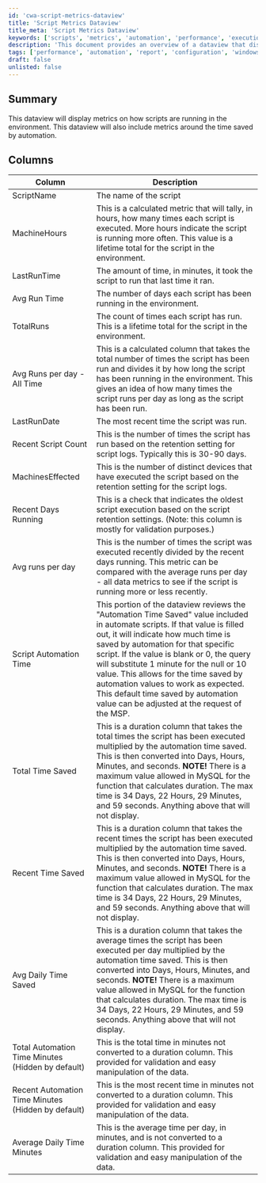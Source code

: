 ```yaml
---
id: 'cwa-script-metrics-dataview'
title: 'Script Metrics Dataview'
title_meta: 'Script Metrics Dataview'
keywords: ['scripts', 'metrics', 'automation', 'performance', 'execution']
description: 'This document provides an overview of a dataview that displays metrics on script execution within the environment, including time saved by automation and various performance metrics.'
tags: ['performance', 'automation', 'report', 'configuration', 'windows']
draft: false
unlisted: false
---
```

## Summary

This dataview will display metrics on how scripts are running in the environment. This dataview will also include metrics around the time saved by automation.

## Columns

| Column                                   | Description                                                                                                                                                                                                                                                   |
|------------------------------------------|---------------------------------------------------------------------------------------------------------------------------------------------------------------------------------------------------------------------------------------------------------------|
| ScriptName                               | The name of the script                                                                                                                                                                                                                                       |
| MachineHours                             | This is a calculated metric that will tally, in hours, how many times each script is executed. More hours indicate the script is running more often. This value is a lifetime total for the script in the environment.                                   |
| LastRunTime                              | The amount of time, in minutes, it took the script to run that last time it ran.                                                                                                                                                                            |
| Avg Run Time                             | The number of days each script has been running in the environment.                                                                                                                                                                                        |
| TotalRuns                                | The count of times each script has run. This is a lifetime total for the script in the environment.                                                                                                                                                        |
| Avg Runs per day - All Time             | This is a calculated column that takes the total number of times the script has been run and divides it by how long the script has been running in the environment. This gives an idea of how many times the script runs per day as long as the script has been run. |
| LastRunDate                              | The most recent time the script was run.                                                                                                                                                                                                                     |
| Recent Script Count                      | This is the number of times the script has run based on the retention setting for script logs. Typically this is 30-90 days.                                                                                                                                 |
| MachinesEffected                         | This is the number of distinct devices that have executed the script based on the retention setting for the script logs.                                                                                                                                   |
| Recent Days Running                      | This is a check that indicates the oldest script execution based on the script retention settings. (Note: this column is mostly for validation purposes.)                                                                                                     |
| Avg runs per day                        | This is the number of times the script was executed recently divided by the recent days running. This metric can be compared with the average runs per day - all data metrics to see if the script is running more or less recently.                       |
| Script Automation Time                   | This portion of the dataview reviews the "Automation Time Saved" value included in automate scripts. If that value is filled out, it will indicate how much time is saved by automation for that specific script. If the value is blank or 0, the query will substitute 1 minute for the null or 10 value. This allows for the time saved by automation values to work as expected. This default time saved by automation value can be adjusted at the request of the MSP. |
| Total Time Saved                         | This is a duration column that takes the total times the script has been executed multiplied by the automation time saved. This is then converted into Days, Hours, Minutes, and seconds. **NOTE!** There is a maximum value allowed in MySQL for the function that calculates duration. The max time is 34 Days, 22 Hours, 29 Minutes, and 59 seconds. Anything above that will not display. |
| Recent Time Saved                        | This is a duration column that takes the recent times the script has been executed multiplied by the automation time saved. This is then converted into Days, Hours, Minutes, and seconds. **NOTE!** There is a maximum value allowed in MySQL for the function that calculates duration. The max time is 34 Days, 22 Hours, 29 Minutes, and 59 seconds. Anything above that will not display. |
| Avg Daily Time Saved                     | This is a duration column that takes the average times the script has been executed per day multiplied by the automation time saved. This is then converted into Days, Hours, Minutes, and seconds. **NOTE!** There is a maximum value allowed in MySQL for the function that calculates duration. The max time is 34 Days, 22 Hours, 29 Minutes, and 59 seconds. Anything above that will not display. |
| Total Automation Time Minutes (Hidden by default) | This is the total time in minutes not converted to a duration column. This provided for validation and easy manipulation of the data.                                                                                                                      |
| Recent Automation Time Minutes (Hidden by default) | This is the most recent time in minutes not converted to a duration column. This provided for validation and easy manipulation of the data.                                                                                                                  |
| Average Daily Time Minutes               | This is the average time per day, in minutes, and is not converted to a duration column. This provided for validation and easy manipulation of the data.                                                                                                   |

